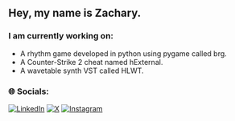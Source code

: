 ## Hey, my name is Zachary.

<!---

### I am a **Software Developer** who works in:
- Audio Programming
- Video Game Hacking
- Full-Stack Web Development
-->

### **I am currently working on:**
- A rhythm game developed in python using pygame called brg.
- A Counter-Strike 2 cheat named hExternal.
- A wavetable synth VST called HLWT.


### 🌐 Socials:
[![LinkedIn](https://img.shields.io/badge/LinkedIn-%230077B5.svg?logo=linkedin&logoColor=white)](https://www.linkedin.com/in/zacharyjtapocik/) 
[![X](https://img.shields.io/badge/X-@hounds-blue)](https://x.com/hounds)
[![Instagram](https://img.shields.io/badge/Instagram-%23E4405F.svg?logo=Instagram&logoColor=white)](https://instagram.com/zvxh) 
